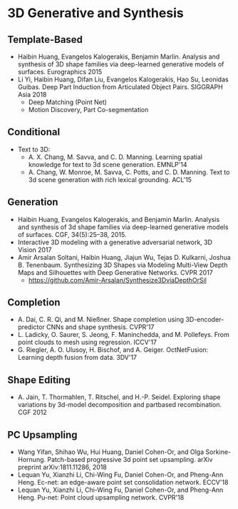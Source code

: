 # 3D Generative and Synthesis

## Template-Based
- Haibin Huang, Evangelos Kalogerakis, Benjamin Marlin. Analysis and synthesis of 3D shape families via deep-learned generative models of surfaces. Eurographics 2015
- Li Yi, Haibin Huang, Difan Liu, Evangelos Kalogerakis, Hao Su, Leonidas Guibas. Deep Part Induction from Articulated Object Pairs. SIGGRAPH Asia 2018
	- Deep Matching (Point Net)
	- Motion Discovery, Part Co-segmentation

## Conditional
- Text to 3D:
	- A. X. Chang, M. Savva, and C. D. Manning. Learning spatial knowledge for text to 3d scene generation. EMNLP'14
	- A. Chang, W. Monroe, M. Savva, C. Potts, and C. D. Manning. Text to 3d scene generation with rich lexical grounding. ACL'15

## Generation
- Haibin Huang, Evangelos Kalogerakis, and Benjamin Marlin. Analysis and synthesis of 3d shape families via deep-learned generative models of surfaces. CGF, 34(5):25–38, 2015.
- Interactive 3D modeling with a generative adversarial network, 3D Vision 2017
- Amir Arsalan Soltani, Haibin Huang, Jiajun Wu, Tejas D. Kulkarni, Joshua B. Tenenbaum. Synthesizing 3D Shapes via Modeling Multi-View Depth Maps and Silhouettes with Deep Generative Networks. CVPR 2017
	- https://github.com/Amir-Arsalan/Synthesize3DviaDepthOrSil

## Completion
- A. Dai, C. R. Qi, and M. Nießner. Shape completion using 3D-encoder-predictor CNNs and shape synthesis. CVPR'17
- L. Ladicky, O. Saurer, S. Jeong, F. Maninchedda, and M. Pollefeys. From point clouds to mesh using regression. ICCV'17
- G. Riegler, A. O. Ulusoy, H. Bischof, and A. Geiger. OctNetFusion: Learning depth fusion from data. 3DV'17

## Shape Editing
- A. Jain, T. Thormahlen, T. Ritschel, and H.-P. Seidel. Exploring shape variations by 3d-model decomposition and partbased recombination. CGF 2012

## PC Upsampling
- Wang Yifan, Shihao Wu, Hui Huang, Daniel Cohen-Or, and Olga Sorkine-Hornung. Patch-based progressive 3d point set upsampling. arXiv preprint arXiv:1811.11286, 2018
- Lequan Yu, Xianzhi Li, Chi-Wing Fu, Daniel Cohen-Or, and Pheng-Ann Heng. Ec-net: an edge-aware point set consolidation network. ECCV'18
- Lequan Yu, Xianzhi Li, Chi-Wing Fu, Daniel Cohen-Or, and Pheng-Ann Heng. Pu-net: Point cloud upsampling network. CVPR'18